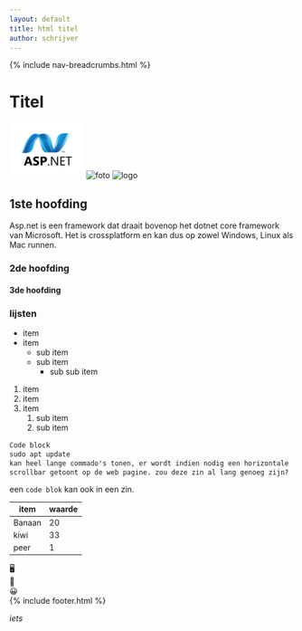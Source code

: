 ```yaml
---
layout: default
title: html titel
author: schrijver
---
```


{% include nav-breadcrumbs.html %}

# Titel

![ASP.net](/media/logo/asp.net.png)
![foto](../iets)
![logo](pad/naar/foto)


## 1ste hoofding
Asp.net is een framework dat draait bovenop het dotnet core framework van Microsoft. Het is crossplatform en kan dus op zowel Windows, Linux als Mac runnen.

### 2de hoofding

#### 3de hoofding

### lijsten
* item
* item
    * sub item
    * sub item
        * sub sub item


1. item
1. item
1. item
    1. sub item
    1. sub item

```
Code block
sudo apt update
kan heel lange commado's tonen, er wordt indien nodig een horizontale scrollbar getoont op de web pagine. zou deze zin al lang genoeg zijn?
```

een ```code blok``` kan ook in een zin.

item | waarde
----| ---
Banaan|20
kiwi|33
peer| 1

:desktop_computer:	
:floppy_disk:	
:grinning:	
{% include footer.html %}

_iets_